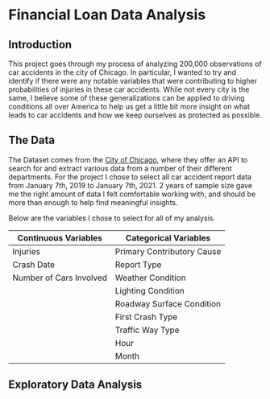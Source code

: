 # Financial Loan Data Analysis

## Introduction
  
This project goes through my process of analyzing 200,000 observations of car accidents in the city of Chicago.  In particular, I wanted to try and identify if there were any notable variables that were contributing to higher probabilities of injuries in these car accidents.  While not every city is the same, I believe some of these generalizations can be applied to driving conditions all over America to help us get a little bit more insight on what leads to car accidents and how we keep ourselves as protected as possible.

## The Data
The Dataset comes from the [City of Chicago](https://data.cityofchicago.org/), where they offer an API to search for and extract various data from a number of their different departments.  For the project I chose to select all car accident report data from January 7th, 2019 to January 7th, 2021.  2 years of sample size gave me the right amount of data I felt comfortable working with, and should be more than enough to help find meaningful insights.

Below are the variables I chose to select for all of my analysis.

Continuous Variables   | Categorical Variables
---------------------- | ---------------------
Injuries               | Primary Contributory Cause
Crash Date             | Report Type
Number of Cars Involved| Weather Condition
                       | Lighting Condition
                       | Roadway Surface Condition
                       | First Crash Type
                       | Traffic Way Type
                       | Hour
                       | Month


## Exploratory Data Analysis




